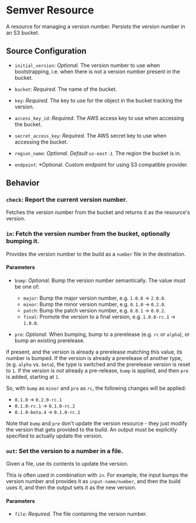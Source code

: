 # Semver Resource

A resource for managing a version number. Persists the version number in an
S3 bucket.


## Source Configuration

* `initial_version`: *Optional.* The version number to use when
bootstrapping, i.e. when there is not a version number present in the bucket.

* `bucket`: *Required.* The name of the bucket.

* `key`: *Required.* The key to use for the object in the bucket tracking
the version.

* `access_key_id`: *Required.* The AWS access key to use when accessing the
bucket.

* `secret_access_key`: *Required.* The AWS secret key to use when accessing
the bucket.

* `region_name`: *Optional. Default `us-east-1`.* The region the bucket is in.

* `endpoint`: *Optional. Custom endpoint for using S3 compatible provider.

## Behavior

### `check`: Report the current version number.

Fetches the version number from the bucket and returns it as the resource's
version.


### `in`: Fetch the version number from the bucket, optionally bumping it.

Provides the version number to the build as a `number` file in the destination.

#### Parameters

* `bump`: *Optional.* Bump the version number semantically. The value must
be one of:

  * `major`: Bump the major version number, e.g. `1.0.0` -> `2.0.0`.
  * `minor`: Bump the minor version number, e.g. `0.1.0` -> `0.2.0`.
  * `patch`: Bump the patch version number, e.g. `0.0.1` -> `0.0.2`.
  * `final`: Promote the version to a final version, e.g. `1.0.0-rc.1` -> `1.0.0`.


* `pre`: *Optional.* When bumping, bump to a prerelease (e.g. `rc` or
`alpha`), or bump an existing prerelease.

 If present, and the version is already a prerelease matching this value,
its number is bumped. If the version is already a prerelease of another
type, (e.g. `alpha` vs. `beta`), the type is switched and the prerelease
version is reset to `1`. If the version is *not* already a pre-release,
`bump` is applied, and then `pre` is added, starting at `1`.

So, with `bump` as `minor` and `pre` as `rc`, the following changes will be
applied:

* `0.1.0` -> `0.2.0-rc.1`
* `0.1.0-rc.1` -> `0.1.0-rc.2`
* `0.1.0-beta.4` -> `0.1.0-rc.1`

Note that `bump` and `pre` don't update the version resource - they just
modify the version that gets provided to the build. An output must be
explicitly specified to actually update the version.


### `out`: Set the version to a number in a file.

Given a file, use its contents to update the version.

This is often used in combination with `in`. For example, the input bumps
the version number and provides it as `input-name/number`, and then the
build uses it, and then the output sets it as the new version.

#### Parameters

* `file`: *Required.* The file containing the version number.
